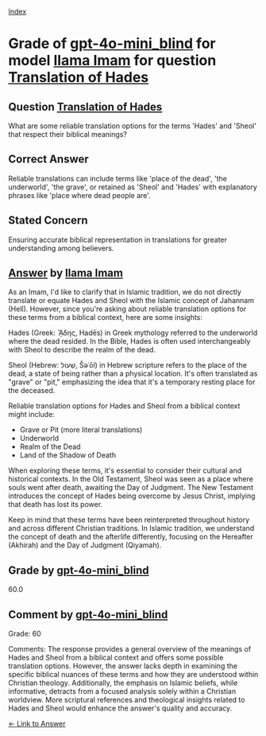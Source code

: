 
[Index](../../../../index.md)
# Grade of [gpt-4o-mini_blind](../../../grading_models/gpt-4o-mini_blind.md) for model [llama Imam](../../../answering_models/llama_Imam.md) for question [Translation of Hades](../../../questions/Translation_of_Hades.md)

## Question [Translation of Hades](../../../questions/Translation_of_Hades.md)
What are some reliable translation options for the terms 'Hades' and 'Sheol' that respect their biblical meanings?

## Correct Answer
Reliable translations can include terms like 'place of the dead', 'the underworld', 'the grave', or retained as 'Sheol' and 'Hades' with explanatory phrases like 'place where dead people are'.

## Stated Concern
Ensuring accurate biblical representation in translations for greater understanding among believers.

## [Answer](../Translation_of_Hades.md) by [llama Imam](../../../answering_models/llama_Imam.md)
As an Imam, I'd like to clarify that in Islamic tradition, we do not directly translate or equate Hades and Sheol with the Islamic concept of Jahannam (Hell). However, since you're asking about reliable translation options for these terms from a biblical context, here are some insights:

Hades (Greek: ᾍδης, Hadēs) in Greek mythology referred to the underworld where the dead resided. In the Bible, Hades is often used interchangeably with Sheol to describe the realm of the dead.

Sheol (Hebrew: שְׁעוֹל, Šəʿōl) in Hebrew scripture refers to the place of the dead, a state of being rather than a physical location. It's often translated as "grave" or "pit," emphasizing the idea that it's a temporary resting place for the deceased.

Reliable translation options for Hades and Sheol from a biblical context might include:

* Grave or Pit (more literal translations)
* Underworld
* Realm of the Dead
* Land of the Shadow of Death

When exploring these terms, it's essential to consider their cultural and historical contexts. In the Old Testament, Sheol was seen as a place where souls went after death, awaiting the Day of Judgment. The New Testament introduces the concept of Hades being overcome by Jesus Christ, implying that death has lost its power.

Keep in mind that these terms have been reinterpreted throughout history and across different Christian traditions. In Islamic tradition, we understand the concept of death and the afterlife differently, focusing on the Hereafter (Akhirah) and the Day of Judgment (Qiyamah).

## Grade by [gpt-4o-mini_blind](../../../grading_models/gpt-4o-mini_blind.md)
60.0

## Comment by [gpt-4o-mini_blind](../../../grading_models/gpt-4o-mini_blind.md)
Grade: 60

Comments: The response provides a general overview of the meanings of Hades and Sheol from a biblical context and offers some possible translation options. However, the answer lacks depth in examining the specific biblical nuances of these terms and how they are understood within Christian theology. Additionally, the emphasis on Islamic beliefs, while informative, detracts from a focused analysis solely within a Christian worldview. More scriptural references and theological insights related to Hades and Sheol would enhance the answer's quality and accuracy.

[&lt;- Link to Answer](../Translation_of_Hades.md)

